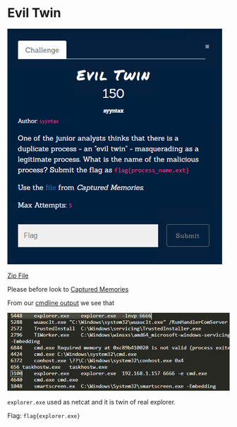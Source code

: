 # Evil Twin
![](../../assets/forensics/evil-twin_1.png)

[Zip File](https://drive.google.com/file/d/1porBmluAvOp9qaK-lRJf4NqYysfd9gxw/view?usp=sharing) 

Please before look to [Captured Memories](Forensics/Captured%20Memories/index.md)

From our [cmdline output](../../assets/forensics/cmdline.txt)  we see that

![](../../assets/forensics/evil-twin_2.png)

`explorer.exe` used as netcat and it is twin of real explorer.

Flag: `flag{explorer.exe}` 
